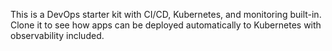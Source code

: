 This is a DevOps starter kit with CI/CD, Kubernetes, and monitoring built-in. Clone it to see how apps can be deployed automatically to Kubernetes with observability included.